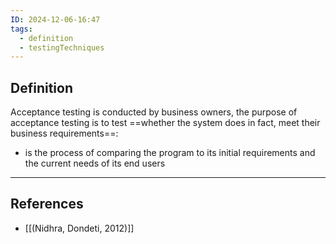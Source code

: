 ```yaml
---
ID: 2024-12-06-16:47
tags:
  - definition
  - testingTechniques
---
```

## Definition

Acceptance testing is conducted by business owners, the purpose of acceptance testing is to test ==whether the system does in fact, meet their business requirements==:
- is the process of comparing the program to its initial requirements and the current needs of its end users

---
## References
- [[(Nidhra, Dondeti, 2012)]]
